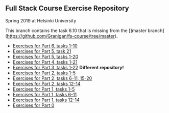 ## Full Stack Course Exercise Repository
Spring 2019 at Helsinki University

This branch contains the task 6.10 that is missing from the []master branch](https://github.com/Granigan/fs-course/tree/master).

* [Exercises for Part 6, tasks 1-10](/part_6_anecdotes/src/)
* [Exercises for Part 5, task 21](/part_5_custom_hooks/src/)
* [Exercises for Part 5, tasks 1-20](/part_5_blogfront/src/)
* [Exercises for Part 4, tasks 1-21](/part_4_blog/)
* [Exercises for Part 3, tasks 1-22](https://github.com/Granigan/fs-part3/) **Different repository!**
* [Exercises for Part 2, tasks 1-5](/part_2_halfstack/src/)
* [Exercises for Part 2, tasks 6-11, 15-20](/part_2_puhelinluettelo/src/)
* [Exercises for Part 2, tasks 12-14 ](/part_2_maat/src/)
* [Exercises for Part 1, tasks 1-5](/part_1_alkeet/src/index.js)
* [Exercises for Part 1, tasks 6-11](/part_1_unicafe/src/index.js)
* [Exercises for Part 1, tasks 12-14](/part_1_anekdootit/src/index.js)
* [Exercises for Part 0](/part_0)

